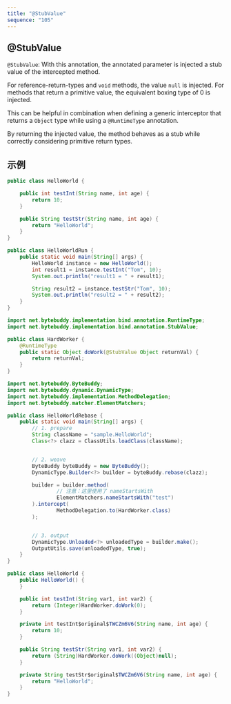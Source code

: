 ```yaml
---
title: "@StubValue"
sequence: "105"
---
```


## @StubValue

`@StubValue`: With this annotation, the annotated parameter is injected a stub value of the intercepted method.

For reference-return-types and `void` methods, the value `null` is injected.
For methods that return a primitive value, the equivalent boxing type of 0 is injected.

This can be helpful in combination when defining a generic interceptor that returns a `Object` type
while using a `@RuntimeType` annotation.

By returning the injected value, the method behaves as a stub while correctly considering primitive return types.

## 示例

```java
public class HelloWorld {

    public int testInt(String name, int age) {
        return 10;
    }

    public String testStr(String name, int age) {
        return "HelloWorld";
    }
}
```

```java
public class HelloWorldRun {
    public static void main(String[] args) {
        HelloWorld instance = new HelloWorld();
        int result1 = instance.testInt("Tom", 10);
        System.out.println("result1 = " + result1);

        String result2 = instance.testStr("Tom", 10);
        System.out.println("result2 = " + result2);
    }
}
```

```java
import net.bytebuddy.implementation.bind.annotation.RuntimeType;
import net.bytebuddy.implementation.bind.annotation.StubValue;

public class HardWorker {
    @RuntimeType
    public static Object doWork(@StubValue Object returnVal) {
        return returnVal;
    }
}
```

```java
import net.bytebuddy.ByteBuddy;
import net.bytebuddy.dynamic.DynamicType;
import net.bytebuddy.implementation.MethodDelegation;
import net.bytebuddy.matcher.ElementMatchers;

public class HelloWorldRebase {
    public static void main(String[] args) {
        // 1. prepare
        String className = "sample.HelloWorld";
        Class<?> clazz = ClassUtils.loadClass(className);


        // 2. weave
        ByteBuddy byteBuddy = new ByteBuddy();
        DynamicType.Builder<?> builder = byteBuddy.rebase(clazz);

        builder = builder.method(
                // 注意：这里使用了 nameStartsWith
                ElementMatchers.nameStartsWith("test")
        ).intercept(
                MethodDelegation.to(HardWorker.class)
        );


        // 3. output
        DynamicType.Unloaded<?> unloadedType = builder.make();
        OutputUtils.save(unloadedType, true);
    }
}
```



```java
public class HelloWorld {
    public HelloWorld() {
    }

    public int testInt(String var1, int var2) {
        return (Integer)HardWorker.doWork(0);
    }

    private int testInt$original$TWCZm6V6(String name, int age) {
        return 10;
    }

    public String testStr(String var1, int var2) {
        return (String)HardWorker.doWork((Object)null);
    }

    private String testStr$original$TWCZm6V6(String name, int age) {
        return "HelloWorld";
    }
}
```

